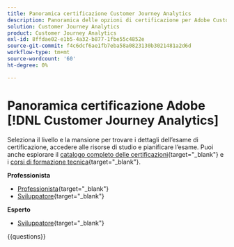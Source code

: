 ```yaml
---
title: Panoramica certificazione Customer Journey Analytics
description: Panoramica delle opzioni di certificazione per Adobe Customer Journey Analytics
solution: Customer Journey Analytics
product: Customer Journey Analytics
exl-id: 8ffdae02-e1b5-4a32-b877-1fbe55c4852e
source-git-commit: f4c6dcf6ae1fb7eba58a0823130b3021481a2d6d
workflow-type: tm+mt
source-wordcount: '60'
ht-degree: 0%

---
```


# Panoramica certificazione Adobe [!DNL Customer Journey Analytics]

Seleziona il livello e la mansione per trovare i dettagli dell’esame di certificazione, accedere alle risorse di studio e pianificare l’esame. Puoi anche esplorare il [catalogo completo delle certificazioni](https://certification.adobe.com/certifications){target="_blank"} e i [corsi di formazione tecnica](https://certification.adobe.com/courses/?/courses){target="_blank"}.

**Professionista**

* [Professionista](https://certification.adobe.com/certification/customer-journey-analytics-business-practitioner-professional){target="_blank"} <!--AD0-E608-->
* [Sviluppatore](https://certification.adobe.com/certification/Adobe-Customer-Journey-Analytics-Developer-Professional){target="_blank"} <!--AD0-E610-->

**Esperto**

* [Sviluppatore](https://certification.adobe.com/certification/customer-journey-analytics-developer-expert){target="_blank"} <!--AD0-E604-->

{{questions}}

